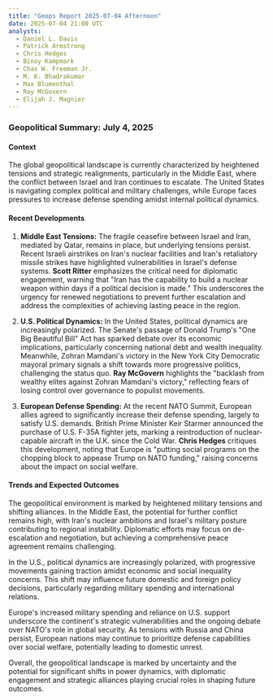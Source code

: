 ```yaml
---
title: "Geops Report 2025-07-04 Afternoon"
date: 2025-07-04 21:00 UTC
analysts:
  - Daniel L. Davis
  - Patrick Armstrong
  - Chris Hedges
  - Binoy Kampmark
  - Chas W. Freeman Jr.
  - M. K. Bhadrakumar
  - Max Blumenthal
  - Ray McGovern
  - Elijah J. Magnier
---
```


### Geopolitical Summary: July 4, 2025

#### Context
The global geopolitical landscape is currently characterized by heightened tensions and strategic realignments, particularly in the Middle East, where the conflict between Israel and Iran continues to escalate. The United States is navigating complex political and military challenges, while Europe faces pressures to increase defense spending amidst internal political dynamics.

#### Recent Developments

1. **Middle East Tensions:**
   The fragile ceasefire between Israel and Iran, mediated by Qatar, remains in place, but underlying tensions persist. Recent Israeli airstrikes on Iran's nuclear facilities and Iran's retaliatory missile strikes have highlighted vulnerabilities in Israel's defense systems. **Scott Ritter** emphasizes the critical need for diplomatic engagement, warning that "Iran has the capability to build a nuclear weapon within days if a political decision is made." This underscores the urgency for renewed negotiations to prevent further escalation and address the complexities of achieving lasting peace in the region.

2. **U.S. Political Dynamics:**
   In the United States, political dynamics are increasingly polarized. The Senate's passage of Donald Trump's "One Big Beautiful Bill" Act has sparked debate over its economic implications, particularly concerning national debt and wealth inequality. Meanwhile, Zohran Mamdani's victory in the New York City Democratic mayoral primary signals a shift towards more progressive politics, challenging the status quo. **Ray McGovern** highlights the "backlash from wealthy elites against Zohran Mamdani's victory," reflecting fears of losing control over governance to populist movements.

3. **European Defense Spending:**
   At the recent NATO Summit, European allies agreed to significantly increase their defense spending, largely to satisfy U.S. demands. British Prime Minister Keir Starmer announced the purchase of U.S. F-35A fighter jets, marking a reintroduction of nuclear-capable aircraft in the U.K. since the Cold War. **Chris Hedges** critiques this development, noting that Europe is "putting social programs on the chopping block to appease Trump on NATO funding," raising concerns about the impact on social welfare.

#### Trends and Expected Outcomes

The geopolitical environment is marked by heightened military tensions and shifting alliances. In the Middle East, the potential for further conflict remains high, with Iran's nuclear ambitions and Israel's military posture contributing to regional instability. Diplomatic efforts may focus on de-escalation and negotiation, but achieving a comprehensive peace agreement remains challenging.

In the U.S., political dynamics are increasingly polarized, with progressive movements gaining traction amidst economic and social inequality concerns. This shift may influence future domestic and foreign policy decisions, particularly regarding military spending and international relations.

Europe's increased military spending and reliance on U.S. support underscore the continent's strategic vulnerabilities and the ongoing debate over NATO's role in global security. As tensions with Russia and China persist, European nations may continue to prioritize defense capabilities over social welfare, potentially leading to domestic unrest.

Overall, the geopolitical landscape is marked by uncertainty and the potential for significant shifts in power dynamics, with diplomatic engagement and strategic alliances playing crucial roles in shaping future outcomes.
